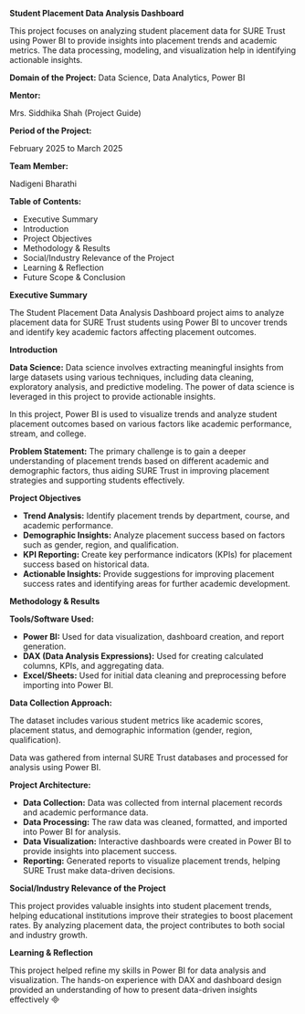 **Student Placement Data Analysis Dashboard**

This project focuses on analyzing student placement data for SURE Trust using Power BI to provide insights into placement trends and academic metrics. The data processing, modeling, and visualization help in identifying actionable insights.

**Domain of the Project:** Data Science, Data Analytics, Power BI

**Mentor:**

Mrs. Siddhika Shah (Project Guide)

**Period of the Project:**

February 2025 to March 2025

**Team Member:**

Nadigeni Bharathi 

**Table of Contents:** 

- Executive Summary
- Introduction
- Project Objectives
- Methodology & Results
- Social/Industry Relevance of the Project
- Learning & Reflection
- Future Scope & Conclusion

**Executive Summary**

The Student Placement Data Analysis Dashboard project aims to analyze placement data for SURE Trust students using Power BI to uncover trends and identify key academic factors affecting placement outcomes.

**Introduction**

**Data Science:**
Data science involves extracting meaningful insights from large datasets using various techniques, including data cleaning, exploratory analysis, and predictive modeling. The power of data science is leveraged in this project to provide actionable insights.

In this project, Power BI is used to visualize trends and analyze student placement outcomes based on various factors like academic performance, stream, and college.

**Problem Statement:**
The primary challenge is to gain a deeper understanding of placement trends based on different academic and demographic factors, thus aiding SURE Trust in improving placement strategies and supporting students effectively.

**Project Objectives**

- **Trend Analysis:** Identify placement trends by department, course, and academic performance.
- **Demographic Insights:** Analyze placement success based on factors such as gender, region, and qualification.
- **KPI Reporting:** Create key performance indicators (KPIs) for placement success based on historical data.
- **Actionable Insights:** Provide suggestions for improving placement success rates and identifying areas for further academic development.

**Methodology & Results**

**Tools/Software Used:**

- **Power BI:** Used for data visualization, dashboard creation, and report generation.
- **DAX (Data Analysis Expressions):** Used for creating calculated columns, KPIs, and aggregating data.
- **Excel/Sheets:** Used for initial data cleaning and preprocessing before importing into Power BI.

**Data Collection Approach:**

The dataset includes various student metrics like academic scores, placement status, and demographic information (gender, region, qualification).

Data was gathered from internal SURE Trust databases and processed for analysis using Power BI.

**Project Architecture:**

- **Data Collection:** Data was collected from internal placement records and academic performance data.
- **Data Processing:** The raw data was cleaned, formatted, and imported into Power BI for analysis.
- **Data Visualization:** Interactive dashboards were created in Power BI to provide insights into placement success.
- **Reporting:** Generated reports to visualize placement trends, helping SURE Trust make data-driven decisions.

**Social/Industry Relevance of the Project**

This project provides valuable insights into student placement trends, helping educational institutions improve their strategies to boost placement rates. By analyzing placement data, the project contributes to both social and industry growth.

**Learning & Reflection**

This project helped refine my skills in Power BI for data analysis and visualization. The hands-on experience with DAX and dashboard design provided an understanding of how to present data-driven insights effectively

